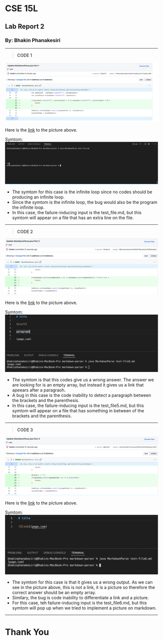 # CSE 15L
## Lab Report 2
### By: Bhakin Phanakesiri 

---
> **CODE 1**

![pic1](MarkdownParseCode1.png)

Here is the [link](https://github.com/bhakin/markdown-parser/commit/99c0c45dcad69a7a68ff6e10e3c2e7fcd25ce705) to the picture above.

Symtom:
![problem1](MardownParseProblem1.png)

- The symtom for this case is the infinite loop since no codes should be producing an infinite loop.
- Since the symtom is the infinite loop, the bug would also be the program the infinite loop.
- In this case, the failure-inducing input is the test_file.md, but this symtom will appear on a file that has an extra line on the file. 

---
> **CODE 2**

![pic2](MarkdownParseCode2.png)

Here is the [link](https://github.com/bhakin/markdown-parser/commit/006f6af6b2ac319e0990790aa5166f8f8b52a68c) to the picture above. 


Symtom: 
![problem2](MarkdownParseProblem2.png)
- The symtom is that this codes give us a wrong answer. The answer we are looking for is an empty array, but instead it gives us a link that apeears after a paragraoh. 
- A bug in this case is the code inability to detect a paragraph between the brackets and the parenthesis. 
- In this case, the failure-inducing input is the test_file5.md, but this symtom will appear on a file that has something in between of the brackets and the parenthesis. 

---
> **CODE 3**

![pic3](MarkdownParseCode3.png)

Here is the [link](https://github.com/bhakin/markdown-parser/commit/e53c26bf86ff1e4a6af833fbedfd5109e46c259f) to the picture above. 


Symtom:
![problem3](MarkdownParseProblem3.png)
- The symtom for this case is that it gives us a wrong output. As we can see in the picture above, this is not a link, it is a picture so therefore the correct answer should be an empty array. 
- Similary, the bug is code inability to differentiate a link and a picture. 
- For this case, teh failure-inducing input is the test_file6.md, but this symtom will pop up when we tried to implement a picture on markdown. 

---

# Thank You
